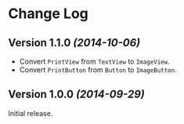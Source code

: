 Change Log
==========


Version 1.1.0 *(2014-10-06)*
----------------------------

* Convert `PrintView` from `TextView` to `ImageView`.
* Convert `PrintButton` from `Button` to `ImageButton`.


Version 1.0.0 *(2014-09-29)*
----------------------------

Initial release.
